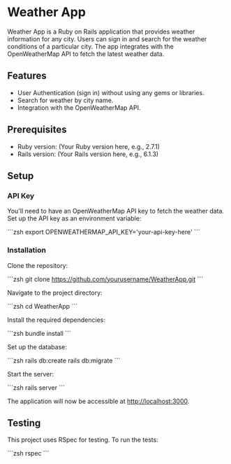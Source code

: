 # Weather App

Weather App is a Ruby on Rails application that provides weather information for any city. Users can sign in and search for the weather conditions of a particular city. The app integrates with the OpenWeatherMap API to fetch the latest weather data.

## Features

- User Authentication (sign in) without using any gems or libraries.
- Search for weather by city name.
- Integration with the OpenWeatherMap API.

## Prerequisites

- Ruby version: (Your Ruby version here, e.g., 2.7.1)
- Rails version: (Your Rails version here, e.g., 6.1.3)

## Setup

### API Key

You'll need to have an OpenWeatherMap API key to fetch the weather data. Set up the API key as an environment variable:

\```zsh
export OPENWEATHERMAP_API_KEY='your-api-key-here'
\```

### Installation

Clone the repository:

\```zsh
git clone https://github.com/yourusername/WeatherApp.git
\```

Navigate to the project directory:

\```zsh
cd WeatherApp
\```

Install the required dependencies:

\```zsh
bundle install
\```

Set up the database:

\```zsh
rails db:create
rails db:migrate
\```

Start the server:

\```zsh
rails server
\```

The application will now be accessible at [http://localhost:3000](http://localhost:3000).

## Testing

This project uses RSpec for testing. To run the tests:

\```zsh
rspec
\```
